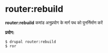 # router:rebuild
**router:rebuild** कमांड अनुप्रयोग के मार्ग पथ को पुनर्निर्माण करें

**प्रयोग:**
```
$ drupal router:rebuild 
$ ror  
```
